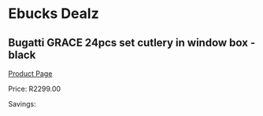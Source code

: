 
# Ebucks Dealz
## Bugatti GRACE 24pcs set cutlery in window box - black
[Product Page](https://www.ebucks.com/web/shop/productSelected.do?prodId=1161815227&catId=714962196)

Price: R2299.00

Savings: 


	